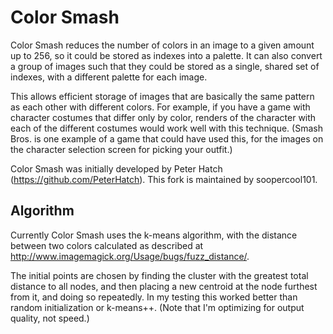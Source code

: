 Color Smash
===========

Color Smash reduces the number of colors in an image to a given amount up to 256, so it could be stored as indexes into a palette.  It can also convert a group of images such that they could be stored as a single, shared set of indexes, with a different palette for each image.

This allows efficient storage of images that are basically the same pattern as each other with different colors.  For example, if you have a game with character costumes that differ only by color, renders of the character with each of the different costumes would work well with this technique.  (Smash Bros. is one example of a game that could have used this, for the images on the character selection screen for picking your outfit.)

Color Smash was initially developed by Peter Hatch (https://github.com/PeterHatch). This fork is maintained by soopercool101.


Algorithm
---------

Currently Color Smash uses the k-means algorithm, with the distance between two colors calculated as described at http://www.imagemagick.org/Usage/bugs/fuzz_distance/.

The initial points are chosen by finding the cluster with the greatest total distance to all nodes, and then placing a new centroid at the node furthest from it, and doing so repeatedly.  In my testing this worked better than random initialization or k-means++.  (Note that I'm optimizing for output quality, not speed.)
